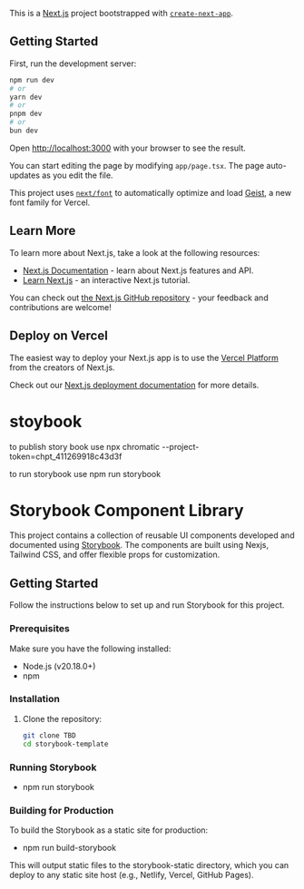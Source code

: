 This is a [Next.js](https://nextjs.org) project bootstrapped with [`create-next-app`](https://nextjs.org/docs/app/api-reference/cli/create-next-app).

## Getting Started

First, run the development server:

```bash
npm run dev
# or
yarn dev
# or
pnpm dev
# or
bun dev
```

Open [http://localhost:3000](http://localhost:3000) with your browser to see the result.

You can start editing the page by modifying `app/page.tsx`. The page auto-updates as you edit the file.

This project uses [`next/font`](https://nextjs.org/docs/app/building-your-application/optimizing/fonts) to automatically optimize and load [Geist](https://vercel.com/font), a new font family for Vercel.

## Learn More

To learn more about Next.js, take a look at the following resources:

- [Next.js Documentation](https://nextjs.org/docs) - learn about Next.js features and API.
- [Learn Next.js](https://nextjs.org/learn) - an interactive Next.js tutorial.

You can check out [the Next.js GitHub repository](https://github.com/vercel/next.js) - your feedback and contributions are welcome!

## Deploy on Vercel

The easiest way to deploy your Next.js app is to use the [Vercel Platform](https://vercel.com/new?utm_medium=default-template&filter=next.js&utm_source=create-next-app&utm_campaign=create-next-app-readme) from the creators of Next.js.

Check out our [Next.js deployment documentation](https://nextjs.org/docs/app/building-your-application/deploying) for more details.


# stoybook

to publish story book use 
npx chromatic --project-token=chpt_411269918c43d3f

to run storybook use 
npm run storybook

# Storybook Component Library

This project contains a collection of reusable UI components developed and documented using [Storybook](https://storybook.js.org/). The components are built using Nexjs, Tailwind CSS, and offer flexible props for customization.

## Getting Started
Follow the instructions below to set up and run Storybook for this project.

### Prerequisites

Make sure you have the following installed:

- Node.js (v20.18.0+)
- npm

### Installation

1. Clone the repository:

   ```bash
   git clone TBD
   cd storybook-template

### Running Storybook
 - npm run storybook

### Building for Production
To build the Storybook as a static site for production:

 - npm run build-storybook

This will output static files to the storybook-static directory, which you can deploy to any static site host (e.g., Netlify, Vercel, GitHub Pages).

